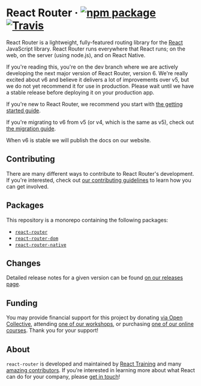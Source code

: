 # React Router &middot; [![npm package][npm-badge]][npm] [![Travis][build-badge]][build]

[npm-badge]: https://img.shields.io/npm/v/history.svg?style=flat-square
[npm]: https://www.npmjs.org/package/react-router
[build-badge]: https://img.shields.io/travis/ReactTraining/react-router/dev.svg?style=flat-square
[build]: https://travis-ci.com/ReactTraining/react-router

React Router is a lightweight, fully-featured routing library for the
[React](https://reactjs.org) JavaScript library. React Router runs everywhere
that React runs; on the web, on the server (using node.js), and on React Native.

If you're reading this, you're on the dev branch where we are actively
developing the next major version of React Router, version 6. We're really
excited about v6 and believe it delivers a lot of improvements over v5, but we
do not yet recommend it for use in production. Please wait until we have a
stable release before deploying it on your production app.

If you're new to React Router, we recommend you start with [the getting started
guide](/docs/installation/getting-started.md).

If you're migrating to v6 from v5 (or v4, which is the same as v5), check out
[the migration guide](/docs/advanced-guides/migrating-5-to-6.md).

When v6 is stable we will publish the docs on our website.

## Contributing

There are many different ways to contribute to React Router's development. If
you're interested, check out [our contributing guidelines](CONTRIBUTING.md) to
learn how you can get involved.

## Packages

This repository is a monorepo containing the following packages:

- [`react-router`](/packages/react-router)
- [`react-router-dom`](/packages/react-router-dom)
- [`react-router-native`](/packages/react-router-native)

## Changes

Detailed release notes for a given version can be found [on our releases
page](https://github.com/ReactTraining/react-router/releases).

## Funding

You may provide financial support for this project by donating [via Open
Collective](https://opencollective.com/react-router), attending [one of our
workshops](https://reacttraining.com/workshops/), or purchasing [one of our
online courses](https://reacttraining.com/courses/). Thank you for your support!

## About

`react-router` is developed and maintained by [React
Training](https://reacttraining.com) and many [amazing
contributors](https://github.com/ReactTraining/react-router/graphs/contributors).
If you're interested in learning more about what React can do for your company,
please [get in touch](mailto:hello@reacttraining.com)!
